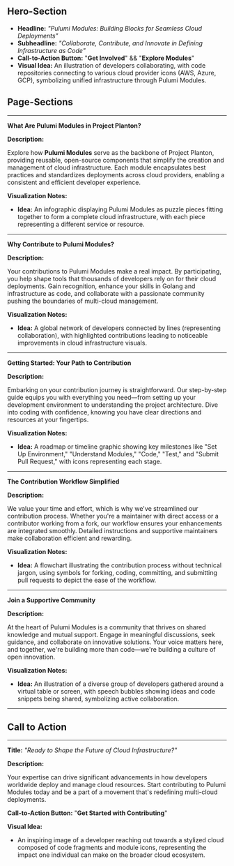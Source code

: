 ## Hero-Section

- **Headline:** *"Pulumi Modules: Building Blocks for Seamless Cloud Deployments"*
- **Subheadline:** *"Collaborate, Contribute, and Innovate in Defining Infrastructure as Code"*
- **Call-to-Action Button:** "**Get Involved**" && "**Explore Modules**"
- **Visual Idea:** An illustration of developers collaborating, with code repositories connecting to various cloud provider icons (AWS, Azure, GCP), symbolizing unified infrastructure through Pulumi Modules.

## Page-Sections

---

**What Are Pulumi Modules in Project Planton?**

**Description:**

Explore how **Pulumi Modules** serve as the backbone of Project Planton, providing reusable, open-source components that simplify the creation and management of cloud infrastructure. Each module encapsulates best practices and standardizes deployments across cloud providers, enabling a consistent and efficient developer experience.

**Visualization Notes:**

- **Idea:** An infographic displaying Pulumi Modules as puzzle pieces fitting together to form a complete cloud infrastructure, with each piece representing a different service or resource.

---

**Why Contribute to Pulumi Modules?**

**Description:**

Your contributions to Pulumi Modules make a real impact. By participating, you help shape tools that thousands of developers rely on for their cloud deployments. Gain recognition, enhance your skills in Golang and infrastructure as code, and collaborate with a passionate community pushing the boundaries of multi-cloud management.

**Visualization Notes:**

- **Idea:** A global network of developers connected by lines (representing collaboration), with highlighted contributions leading to noticeable improvements in cloud infrastructure visuals.

---

**Getting Started: Your Path to Contribution**

**Description:**

Embarking on your contribution journey is straightforward. Our step-by-step guide equips you with everything you need—from setting up your development environment to understanding the project architecture. Dive into coding with confidence, knowing you have clear directions and resources at your fingertips.

**Visualization Notes:**

- **Idea:** A roadmap or timeline graphic showing key milestones like "Set Up Environment," "Understand Modules," "Code," "Test," and "Submit Pull Request," with icons representing each stage.

---

**The Contribution Workflow Simplified**

**Description:**

We value your time and effort, which is why we've streamlined our contribution process. Whether you're a maintainer with direct access or a contributor working from a fork, our workflow ensures your enhancements are integrated smoothly. Detailed instructions and supportive maintainers make collaboration efficient and rewarding.

**Visualization Notes:**

- **Idea:** A flowchart illustrating the contribution process without technical jargon, using symbols for forking, coding, committing, and submitting pull requests to depict the ease of the workflow.

---

**Join a Supportive Community**

**Description:**

At the heart of Pulumi Modules is a community that thrives on shared knowledge and mutual support. Engage in meaningful discussions, seek guidance, and collaborate on innovative solutions. Your voice matters here, and together, we're building more than code—we're building a culture of open innovation.

**Visualization Notes:**

- **Idea:** An illustration of a diverse group of developers gathered around a virtual table or screen, with speech bubbles showing ideas and code snippets being shared, symbolizing active collaboration.

---

## Call to Action

---

**Title:** *"Ready to Shape the Future of Cloud Infrastructure?"*

**Description:**

Your expertise can drive significant advancements in how developers worldwide deploy and manage cloud resources. Start contributing to Pulumi Modules today and be a part of a movement that's redefining multi-cloud deployments.

**Call-to-Action Button:** "**Get Started with Contributing**"

**Visual Idea:**

- An inspiring image of a developer reaching out towards a stylized cloud composed of code fragments and module icons, representing the impact one individual can make on the broader cloud ecosystem.
